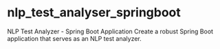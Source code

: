 # nlp_test_analyser_springboot
NLP Test Analyzer - Spring Boot Application  Create a robust Spring Boot application that serves as an NLP test analyzer.
